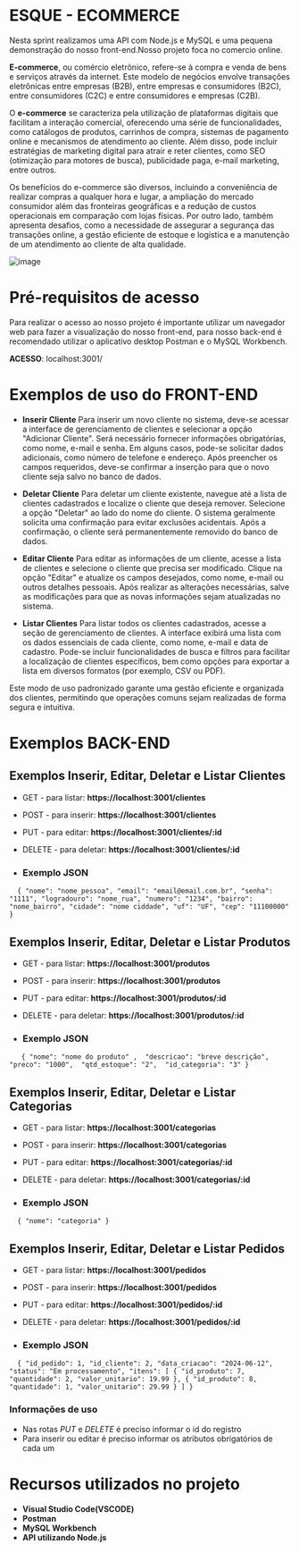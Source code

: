# ESQUE - ECOMMERCE 


Nesta sprint realizamos uma API com Node.js e MySQL e uma pequena demonstração do nosso front-end.Nosso projeto foca no comercio online.

**E-commerce**, ou comércio eletrônico, refere-se à compra e venda de bens e serviços através da internet. Este modelo de negócios envolve transações eletrônicas entre empresas (B2B), entre empresas e consumidores (B2C), entre consumidores (C2C) e entre consumidores e empresas (C2B).

O **e-commerce** se caracteriza pela utilização de plataformas digitais que facilitam a interação comercial, oferecendo uma série de funcionalidades, como catálogos de produtos, carrinhos de compra, sistemas de pagamento online e mecanismos de atendimento ao cliente. Além disso, pode incluir estratégias de marketing digital para atrair e reter clientes, como SEO (otimização para motores de busca), publicidade paga, e-mail marketing, entre outros.

Os benefícios do e-commerce são diversos, incluindo a conveniência de realizar compras a qualquer hora e lugar, a ampliação do mercado consumidor além das fronteiras geográficas e a redução de custos operacionais em comparação com lojas físicas. Por outro lado, também apresenta desafios, como a necessidade de assegurar a segurança das transações online, a gestão eficiente de estoque e logística e a manutenção de um atendimento ao cliente de alta qualidade.


![image](https://github.com/TDSSV23/esc-commerce/assets/124847684/8799a55c-1d3b-4ebf-b9b8-c78a798dabbb)

# Pré-requisitos de acesso

Para realizar o acesso ao nosso projeto é importante utilizar um navegador web para fazer a visualização do nosso front-end, para nosso back-end é recomendado utilizar o aplicativo desktop Postman e o MySQL Workbench.

**ACESSO**: localhost:3001/

# Exemplos de uso do FRONT-END

- **Inserir Cliente**
Para inserir um novo cliente no sistema, deve-se acessar a interface de gerenciamento de clientes e selecionar a opção "Adicionar Cliente". Será necessário fornecer informações obrigatórias, como nome, e-mail e senha. Em alguns casos, pode-se solicitar dados adicionais, como número de telefone e endereço. Após preencher os campos requeridos, deve-se confirmar a inserção para que o novo cliente seja salvo no banco de dados.

- **Deletar Cliente**
Para deletar um cliente existente, navegue até a lista de clientes cadastrados e localize o cliente que deseja remover. Selecione a opção "Deletar" ao lado do nome do cliente. O sistema geralmente solicita uma confirmação para evitar exclusões acidentais. Após a confirmação, o cliente será permanentemente removido do banco de dados.

- **Editar Cliente**
Para editar as informações de um cliente, acesse a lista de clientes e selecione o cliente que precisa ser modificado. Clique na opção "Editar" e atualize os campos desejados, como nome, e-mail ou outros detalhes pessoais. Após realizar as alterações necessárias, salve as modificações para que as novas informações sejam atualizadas no sistema.

- **Listar Clientes**
Para listar todos os clientes cadastrados, acesse a seção de gerenciamento de clientes. A interface exibirá uma lista com os dados essenciais de cada cliente, como nome, e-mail e data de cadastro. Pode-se incluir funcionalidades de busca e filtros para facilitar a localização de clientes específicos, bem como opções para exportar a lista em diversos formatos (por exemplo, CSV ou PDF).

Este modo de uso padronizado garante uma gestão eficiente e organizada dos clientes, permitindo que operações comuns sejam realizadas de forma segura e intuitiva.
# Exemplos BACK-END
## Exemplos Inserir, Editar, Deletar e Listar Clientes

- GET - para listar: **https://localhost:3001/clientes**
  
- POST - para inserir: **https://localhost:3001/clientes**
  
- PUT - para editar: **https://localhost:3001/clientes/:id**
  
- DELETE - para deletar: **https://localhost:3001/clientes/:id**

- ### Exemplo JSON
`  {
    "nome": "nome_pessoa",
    "email": "email@email.com.br",
    "senha": "1111",
    "logradouro": "nome_rua",
    "numero": "1234",
    "bairro": "nome_bairro",
    "cidade": "nome ciddade",
    "uf": "UF",
    "cep": "11100000"
}`
 
## Exemplos Inserir, Editar, Deletar e Listar Produtos

- GET - para listar: **https://localhost:3001/produtos**
  
- POST - para inserir: **https://localhost:3001/produtos**
  
- PUT - para editar: **https://localhost:3001/produtos/:id**
  
- DELETE - para deletar: **https://localhost:3001/produtos/:id**

-   ### Exemplo JSON
`   {
   "nome": "nome do produto" , 
   "descricao": "breve descrição", 
   "preco": "1000", 
   "qtd_estoque": "2", 
   "id_categoria": "3"
}`

  ## Exemplos Inserir, Editar, Deletar e Listar Categorias

- GET - para listar: **https://localhost:3001/categorias**
  
- POST - para inserir: **https://localhost:3001/categorias**
  
- PUT - para editar: **https://localhost:3001/categorias/:id**
  
- DELETE - para deletar: **https://localhost:3001/categorias/:id**

-   ### Exemplo JSON
`  {
   "nome": "categoria"
}`

  ## Exemplos Inserir, Editar, Deletar e Listar Pedidos

- GET - para listar: **https://localhost:3001/pedidos**
  
- POST - para inserir: **https://localhost:3001/pedidos**
  
- PUT - para editar: **https://localhost:3001/pedidos/:id**
  
- DELETE - para deletar: **https://localhost:3001/pedidos/:id**

-   ### Exemplo JSON
`  {
    "id_pedido": 1,
    "id_cliente": 2,
    "data_criacao": "2024-06-12",
    "status": "Em processamento",
    "itens": [
        {
            "id_produto": 7,
            "quantidade": 2,
            "valor_unitario": 19.99
        },
        {
            "id_produto": 8,
            "quantidade": 1,
            "valor_unitario": 29.99
        }
    ]
}`


### Informações de uso 
- Nas rotas *PUT* e *DELETE* é preciso informar o id do registro
- Para inserir ou editar é preciso informar os atributos obrigatórios de cada um 




# Recursos utilizados no projeto

- **Visual Studio Code(VSCODE)**
- **Postman**
- **MySQL Workbench**
- **API utilizando Node.js**
 

